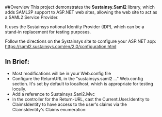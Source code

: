##Overview
This project demonstrates the **Sustainsy.Saml2** library, which adds SAML2P support to ASP.NET web sites, allowing the web site to act as a SAML2 Service Provider.

It uses the Sustainsys notional Identity Provider (IDP), which can be a stand-in replacement for testing purposes.

Follow the directions on the Systainsys site to configure your ASP.NET app: https://saml2.sustainsys.com/en/2.0/configuration.html

## In Brief:
- Most modifications will be in your Web.config file
- Configure the ReturnURL in the "sustainsys.saml2 ..." Web.config section. It's set by default to localhost, which is appropriate for testing locally.
- Add a reference to Sustainsys.Sanl2.Mvc
- In the controller for the Return-URL, cast the Current.User.Identity to ClaimsIdentity to have access to the user's claims via the ClaimsIdentity's Claims enumeration